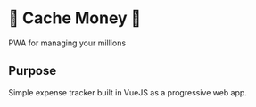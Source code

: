 # 💸 Cache Money 💸

PWA for managing your millions

## Purpose

Simple expense tracker built in VueJS as a progressive web app.
